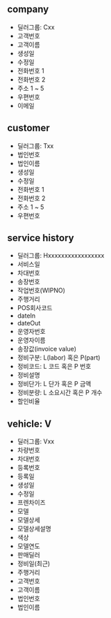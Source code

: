## company
* 딜러그룹: Cxx
* 고객번호
* 고객이름
* 생성일
* 수정일
* 전화번호 1
* 전화번호 2
* 주소 1 ~ 5
* 우편번호
* 이메일


## customer
* 딜러그룹: Txx
* 법인번호
* 법인이름
* 생성일
* 수정일
* 전화번호 1
* 전화번호 2
* 주소 1 ~ 5
* 우편번호


## service history
* 딜러그룹: Hxxxxxxxxxxxxxxxxx
* 서비스일
* 차대번호
* 송장번호
* 작업번호(WIPNO)
* 주행거리
* POS회사코드
* dateIn
* dateOut
* 운영자번호
* 운영자이름
* 송장값(invoice value)
* 정비구분: L(labor) 혹은 P(part)
* 정비코드: L 코드 혹은 P 번호
* 정비설명
* 정비단가: L 단가 혹은 P 금액
* 정비분량: L 소요시간 혹은 P 개수
* 할인비율


## vehicle: V
* 딜러그룹: Vxx
* 차량번호
* 차대번호
* 등록번호
* 등록일
* 생성일
* 수정일
* 프렌차이즈
* 모델
* 모델상세
* 모델상세설명
* 색상
* 모델연도
* 판매딜러
* 정비일(최근)
* 주행거리
* 고객번호
* 고객이름
* 법인번호
* 법인이름

